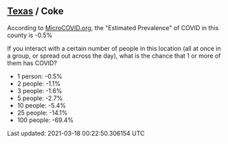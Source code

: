 
## [Texas](/united-states/texas) / Coke

According to [MicroCOVID.org](http://microcovid.org),
the "Estimated Prevalence" of COVID in this county is -0.5%

If you interact with a certain number of people in this location
(all at once in a group, or spread out across the day), what is the chance that
1 or more of them has COVID?

- 1 person: -0.5%
- 2 people: -1.1%
- 3 people: -1.6%
- 5 people: -2.7%
- 10 people: -5.4%
- 25 people: -14.1%
- 100 people: -69.4%

Last updated: 2021-03-18 00:22:50.306154 UTC
